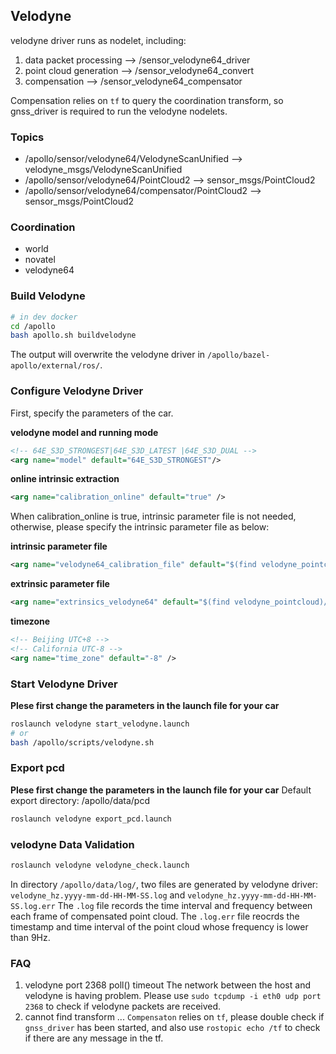 
## Velodyne
velodyne driver runs as nodelet, including:
1. data packet processing --> /sensor_velodyne64_driver
2. point cloud generation --> /sensor_velodyne64_convert
3. compensation --> /sensor_velodyne64_compensator
 
Compensation relies on `tf` to query the coordination transform, so gnss_driver is required to run the velodyne nodelets.
 
### Topics
* /apollo/sensor/velodyne64/VelodyneScanUnified --> velodyne_msgs/VelodyneScanUnified
* /apollo/sensor/velodyne64/PointCloud2 --> sensor_msgs/PointCloud2
* /apollo/sensor/velodyne64/compensator/PointCloud2 --> sensor_msgs/PointCloud2
 
### Coordination
* world
* novatel
* velodyne64
 
### Build Velodyne

```bash 
# in dev docker
cd /apollo
bash apollo.sh buildvelodyne
```
The output will overwrite the velodyne driver in `/apollo/bazel-apollo/external/ros/`.
 
### Configure Velodyne Driver
First, specify the parameters of the car.

**velodyne model and running mode**
```xml
<!-- 64E_S3D_STRONGEST|64E_S3D_LATEST |64E_S3D_DUAL -->
<arg name="model" default="64E_S3D_STRONGEST"/>
```
 
**online intrinsic extraction**
```xml
<arg name="calibration_online" default="true" />
```
When calibration_online is true, intrinsic parameter file is not needed, otherwise, please specify the intrinsic parameter file as below:

**intrinsic parameter file**
```xml
<arg name="velodyne64_calibration_file" default="$(find velodyne_pointcloud)/params/64E_S3_calibration_example.yaml"/>
```
 
**extrinsic parameter file**
```xml
<arg name="extrinsics_velodyne64" default="$(find velodyne_pointcloud)/params/velodyne64_novatel_extrinsics_example.yaml"/>
```

**timezone** 
```xml
<!-- Beijing UTC+8 -->
<!-- California UTC-8 -->
<arg name="time_zone" default="-8" />
```
### Start Velodyne Driver
**Plese first change the parameters in the launch file for your car**
```bash
roslaunch velodyne start_velodyne.launch
# or
bash /apollo/scripts/velodyne.sh
```
 
### Export pcd
**Plese first change the parameters in the launch file for your car**
Default export directory: /apollo/data/pcd
```bash
roslaunch velodyne export_pcd.launch
```
 
### velodyne Data Validation
```bash
roslaunch velodyne velodyne_check.launch
```
In directory `/apollo/data/log/`, two files are generated by velodyne driver: `velodyne_hz.yyyy-mm-dd-HH-MM-SS.log` and `velodyne_hz.yyyy-mm-dd-HH-MM-SS.log.err` The `.log` file records the time interval and frequency between each frame of compensated point cloud. The `.log.err` file reocrds the timestamp and time interval of the point cloud whose frequency is lower than 9Hz.

### FAQ
1. velodyne port 2368 poll() timeout
	The network between the host and velodyne is having problem. Please use `sudo tcpdump -i eth0 udp port 2368` to check if velodyne packets are received.
2. cannot find transform ...
	`Compensaton` relies on `tf`, please double check if `gnss_driver` has been started, and also use `rostopic echo /tf` to check if there are any message in the tf.
 
